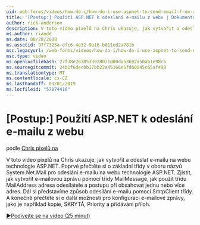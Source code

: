 ```yaml
---
uid: web-forms/videos/how-do-i/how-do-i-use-aspnet-to-send-email-from-a-web-site
title: '[Postup:] Použití ASP.NET k odeslání e-mailu z webu | Dokumentace Microsoftu'
author: rick-anderson
description: V toto video pixelů na Chris ukazuje, jak vytvořit a odeslat e-mailu na webu technologie ASP.NET. Nejprve informace o základní třídy v oboru názvů f System.Net.Mail...
ms.author: riande
ms.date: 08/28/2008
ms.assetid: 97f7323a-efc6-4e32-9a16-b011ed2a781b
msc.legacyurl: /web-forms/videos/how-do-i/how-do-i-use-aspnet-to-send-email-from-a-web-site
msc.type: video
ms.openlocfilehash: 27f38e2638533928031d00da53692d50ab1e98cb
ms.sourcegitcommit: 24b1f6decbb17bb22a45166e5fdb0845c65af498
ms.translationtype: MT
ms.contentlocale: cs-CZ
ms.lasthandoff: 03/01/2019
ms.locfileid: "57074416"
---
```

<a name="how-do-i-use-aspnet-to-send-email-from-a-web-site"></a>[Postup:] Použití ASP.NET k odeslání e-mailu z webu
====================
podle [Chris pixelů na](https://twitter.com/chrispels)

V toto video pixelů na Chris ukazuje, jak vytvořit a odeslat e-mailu na webu technologie ASP.NET. Poprvé přečtěte si o základní třídy v oboru názvů System.Net.Mail pro odeslání e-mailu na webu technologie ASP.NET. Zjistit, jak vytvořit e-mailovou zprávu pomocí třídy MailMessage, jak použít třídu MailAddress adresa odesílatele a postupu při obsahovat jednu nebo více adres. Dál si představíme způsob odesílání e-mailu pomocí SmtpClient třídy. A konečně přečtěte si o další možnosti pro konfiguraci e-mailové zprávy, jako je například kopie, SKRYTÁ, Priority a přidávání příloh.

[&#9654;Podívejte se na video (25 minut)](https://channel9.msdn.com/Blogs/ASP-NET-Site-Videos/how-do-i-use-aspnet-to-send-email-from-a-web-site)
